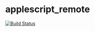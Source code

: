 applescript_remote
==================

[![Build Status](https://secure.travis-ci.org/mattgillooly/applescript_remote.png?branch=master)](http://travis-ci.org/mattgillooly/applescript_remote)
